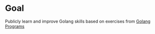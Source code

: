 
# Goal

Publicly learn and improve Golang skills based on exercises from [Golang Programs](https://www.golangprograms.com/)
